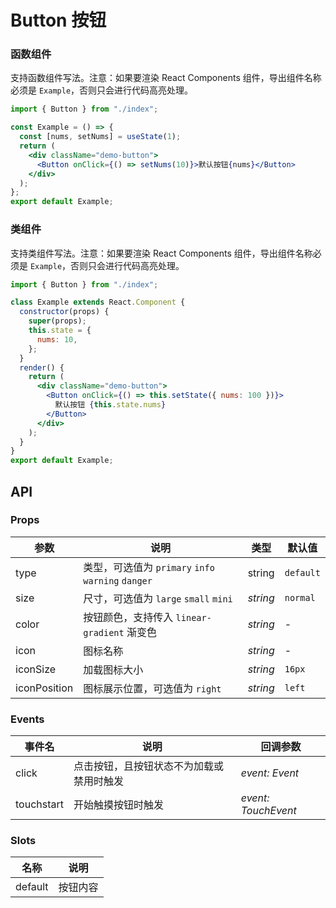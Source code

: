 # Button 按钮

### 函数组件

支持函数组件写法。注意：如果要渲染 React Components 组件，导出组件名称必须是 `Example`，否则只会进行代码高亮处理。

```jsx
import { Button } from "./index";

const Example = () => {
  const [nums, setNums] = useState(1);
  return (
    <div className="demo-button">
      <Button onClick={() => setNums(10)}>默认按钮{nums}</Button>
    </div>
  );
};
export default Example;
```
### 类组件

支持类组件写法。注意：如果要渲染 React Components 组件，导出组件名称必须是 `Example`，否则只会进行代码高亮处理。

```jsx
import { Button } from "./index";

class Example extends React.Component {
  constructor(props) {
    super(props);
    this.state = {
      nums: 10,
    };
  }
  render() {
    return (
      <div className="demo-button">
        <Button onClick={() => this.setState({ nums: 100 })}>
          默认按钮 {this.state.nums}
        </Button>
      </div>
    );
  }
}
export default Example;
```
## API

### Props

| 参数         | 说明                                               | 类型     | 默认值    |
| ------------ | -------------------------------------------------- | ------ | --------- |
| type         | 类型，可选值为 `primary` `info` `warning` `danger` | string | `default` |
| size         | 尺寸，可选值为 `large` `small` `mini`              | _string_ | `normal`  |
| color        | 按钮颜色，支持传入 `linear-gradient` 渐变色        | _string_ | -         |
| icon         | 图标名称                                           | _string_ | -         |
| iconSize     | 加载图标大小                                       | _string_ | `16px`    |
| iconPosition | 图标展示位置，可选值为 `right`                     | _string_ | `left`    |

### Events

| 事件名     | 说明                                     | 回调参数            |
| ---------- | ---------------------------------------- | ------------------- |
| click      | 点击按钮，且按钮状态不为加载或禁用时触发 | _event: Event_      |
| touchstart | 开始触摸按钮时触发                       | _event: TouchEvent_ |

### Slots

| 名称    | 说明     |
| ------- | -------- |
| default | 按钮内容 |
